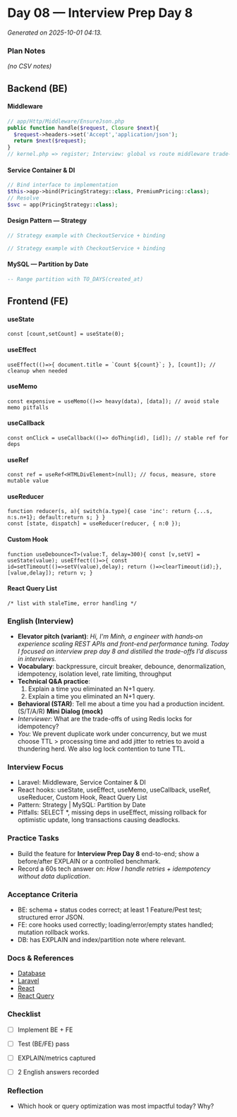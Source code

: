 # Day 08 — Interview Prep Day 8

_Generated on 2025-10-01 04:13._

### Plan Notes
_(no CSV notes)_

## Backend (BE)

#### Middleware
```php
// app/Http/Middleware/EnsureJson.php
public function handle($request, Closure $next){
  $request->headers->set('Accept','application/json');
  return $next($request);
}
// kernel.php => register; Interview: global vs route middleware trade-offs.
```

#### Service Container & DI
```php
// Bind interface to implementation
$this->app->bind(PricingStrategy::class, PremiumPricing::class);
// Resolve
$svc = app(PricingStrategy::class);
```

#### Design Pattern — Strategy
```php
// Strategy example with CheckoutService + binding
```
```php
// Strategy example with CheckoutService + binding
```

#### MySQL — Partition by Date
```sql
-- Range partition with TO_DAYS(created_at)
```

## Frontend (FE)

#### useState
```tsx
const [count,setCount] = useState(0);
```

#### useEffect
```tsx
useEffect(()=>{ document.title = `Count ${count}`; }, [count]); // cleanup when needed
```

#### useMemo
```tsx
const expensive = useMemo(()=> heavy(data), [data]); // avoid stale memo pitfalls
```

#### useCallback
```tsx
const onClick = useCallback(()=> doThing(id), [id]); // stable ref for deps
```

#### useRef
```tsx
const ref = useRef<HTMLDivElement>(null); // focus, measure, store mutable value
```

#### useReducer
```tsx
function reducer(s, a){ switch(a.type){ case 'inc': return {...s, n:s.n+1}; default:return s; } }
const [state, dispatch] = useReducer(reducer, { n:0 });
```

#### Custom Hook
```tsx
function useDebounce<T>(value:T, delay=300){ const [v,setV] = useState(value); useEffect(()=>{ const id=setTimeout(()=>setV(value),delay); return ()=>clearTimeout(id);},[value,delay]); return v; }
```

#### React Query List
```tsx
/* list with staleTime, error handling */
```

### English (Interview)
- **Elevator pitch (variant)**: *Hi, I'm Minh, a engineer with hands‑on experience scaling REST APIs and front-end performance tuning. Today I focused on interview prep day 8 and distilled the trade-offs I’d discuss in interviews.*
- **Vocabulary**: backpressure, circuit breaker, debounce, denormalization, idempotency, isolation level, rate limiting, throughput
- **Technical Q&A practice**:  
  1) Explain a time you eliminated an N+1 query.  
  2) Explain a time you eliminated an N+1 query.
- **Behavioral (STAR)**: Tell me about a time you had a production incident. (S/T/A/R)
**Mini Dialog (mock)**
- *Interviewer*: What are the trade-offs of using Redis locks for idempotency?
- *You*: We prevent duplicate work under concurrency, but we must choose TTL > processing time and add jitter to retries to avoid a thundering herd. We also log lock contention to tune TTL.



### Interview Focus
- Laravel: Middleware, Service Container & DI
- React hooks: useState, useEffect, useMemo, useCallback, useRef, useReducer, Custom Hook, React Query List
- Pattern: Strategy | MySQL: Partition by Date
- Pitfalls: SELECT *, missing deps in useEffect, missing rollback for optimistic update, long transactions causing deadlocks.


### Practice Tasks
- Build the feature for **Interview Prep Day 8** end-to-end; show a before/after EXPLAIN or a controlled benchmark.
- Record a 60s tech answer on: *How I handle retries + idempotency without data duplication*. 


### Acceptance Criteria
- BE: schema + status codes correct; at least 1 Feature/Pest test; structured error JSON.
- FE: core hooks used correctly; loading/error/empty states handled; mutation rollback works.
- DB: has EXPLAIN and index/partition note where relevant.


### Docs & References
- [Database](https://dev.mysql.com/doc/)
- [Laravel](https://laravel.com/docs)
- [React](https://react.dev/learn)
- [React Query](https://tanstack.com/query/latest)

### Checklist
- [ ] Implement BE + FE
- [ ] Test (BE/FE) pass
- [ ] EXPLAIN/metrics captured
- [ ] 2 English answers recorded


### Reflection
- Which hook or query optimization was most impactful today? Why?